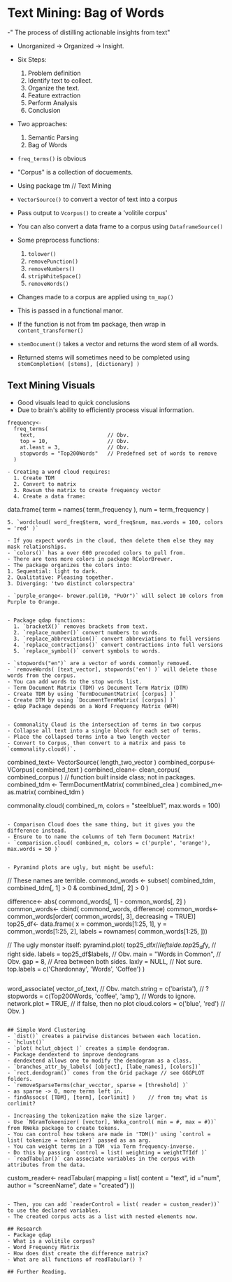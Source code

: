# Text Mining: Bag of Words
-" The process of distilling actionable insights from text"
- Unorganized -> Organized -> Insight.
- Six Steps:
	1. Problem definition
	2. Identify text to collect.
	3. Organize the text.
	4. Feature extraction
	5. Perform Analysis
	6. Conclusion

- Two approaches:
	1. Semantic Parsing
	2. Bag of Words

- `freq_terms()` is obvious
- "Corpus" is a collection of docuements.
- Using package tm  // Text Mining
- `VectorSource()` to convert a vector of text into a corpus
- Pass output to `Vcorpus()` to create a 'volitile corpus'
- You can also convert a data frame to a corpus using `DataframeSource()`
- Some preprocess functions:
	1. `tolower()`
	2. `removePunction()`
	3. `removeNumbers()`
	4. `stripWhiteSpace()`
	5. `removeWords()`

- Changes made to a corpus are applied using `tm_map()`
- This is passed in a functional manor.
- If the function is not from tm package, then wrap in `content_transformer()`
- `stemDocument()` takes a vector and returns the word stem of all words.
- Returned stems will sometimes need to be completed using `stemCompletion( [stems], [dictionary] )`


## Text Mining Visuals
- Good visuals lead to quick conclusions
- Due to brain's ability to efficiently process visual information.

```
frequency<-
  freq_terms(
    text,                       // Obv.
    top = 10,                   // Obv.
    at.least = 3,               // Obv.
    stopwords = "Top200Words"   // Predefned set of words to remove
  )

- Creating a word cloud requires:
  1. Create TDM
  2. Convert to matrix
  3. Rowsum the matrix to create frequency vector
  4. Create a data frame:
  ```
  data.frame( term = names( term_frequency ),
              num = term_frequency )
  ```
  5. `wordcloud( word_freq$term, word_freq$num, max.words = 100, colors = 'red' )`

- If you expect words in the cloud, then delete them else they may mask relationships.
- `colors()` has a over 600 precoded colors to pull from.
- There are tons more colors in package RColorBrewer.
- The package organizes the colors into:
  1. Sequential: light to dark.
  2. Qualitative: Pleasing together.
  3. Diverging: 'two distinct colorspectra'

- `purple_orange<- brewer.pal(10, "PuOr")` will select 10 colors from Purple to Orange.


- Package qdap functions:
	1. `bracketX()` removes brackets from text.
	2. `replace_number()` convert numbers to words.
	3. `replace_abbreviation()` convert abbreviations to full versions
	4. `replace_contractions()` convert contractions into full versions
	5. `replace_symbol()` convert symbols to words.

- `stopwords("en")` are a vector of words commonly removed.
- `removeWords( [text_vector], stopwords('en') )` will delete those words from the corpus.
- You can add words to the stop words list.
- Term Document Matrix (TDM) vs Document Term Matrix (DTM)
- Create TDM by using `TermDocumentMatrix( [corpus] )`
- Create DTM by using `DocumentTermMatrix( [corpus] )`
- qdap Package depends on a Word Frequency Matrix (WFM)


- Commonality Cloud is the intersection of terms in two corpus
- Collapse all text into a single block for each set of terms.
- Place the collapsed terms into a two length vector
- Convert to Corpus, then convert to a matrix and pass to `commonality.cloud()`.

```
combined_text<- VectorSource( length_two_vector )
combined_corpus<- VCorpus( combined_text )
combined_clean<- clean_corpus( combined_corpus )  // function built inside class; not in packages.
combined_tdm <- TermDocumentMatrix( commbined_clea )
combined_m<- as.matrix( combined_tdm )

commonality.cloud( combined_m, colors = "steelblue1", max.words = 100)
```

- Comparison Cloud does the same thing, but it gives you the difference instead.
- Ensure to to name the columns of teh Term Document Matrix!
- `comparision.cloud( combined_m, colors = c('purple', 'orange'), max.words = 50 )`


- Pyramind plots are ugly, but might be useful:
```
// These names are terrible.
commond_words <- subset( combined_tdm,
                         combined_tdm[, 1] > 0 & combined_tdm[, 2] > 0 )

difference<- abs( commond_words[, 1] - common_words[, 2] )
common_words<- cbind( commond_words, difference)
common_words<- common_words[order( common_words[, 3], decreasing = TRUE)]
top25_df<- data.frame( x = common_words[1:25, 1],
                       y = common_words[1:25, 2],
                       labels = rownames( common_words[1:25, ]))


// The ugly monster itself:
pyramind.plot( top25_df$x                 // left side.
               top25_df$y,                // right side.
               labels = top25_df$labels,  // Obv.
               main = "Words in Common",  // Obv.
               gap = 8,                   // Area between both sides.
               laxly = NULL,              // Not sure.
               top.labels = c('Chardonnay', 'Words', 'Coffee')
            )
```

```
word_associate( vector_of_text,                                 // Obv.
                match.string = c('barista'),                    // ?
                stopwords = c(Top200Words, 'coffee', 'amp'),    // Words to ignore.
                network.plot = TRUE,                            // if false, then no plot
                cloud.colors = c('blue', 'red')                 // Obv.
               )
```

## Simple Word Clustering
- `dist()` creates a pairwise distances between each location.
- `hclust()` 
- `plot( hclut_object )` creates a simple dendogram.
- Package dendextend to improve dendograms
- dendextend allows one to modify the dendogram as a class.
- `branches_attr_by_labels( [object], [labe_names], [colors])`
- `rect.dendogram()` comes from the Grid package // see GGGPLOT folders.
- `removeSparseTerms(char_vecctor, sparse = [threshold] )` 
- as sparse -> 0, more terms left in.
- findAssocs( [TDM], [term], [corlimit] )    // from tm; what is corlimit?

- Increasing the tokenization make the size larger.
- Use `NGramTokeenizer( [vector], Weka_control( min = #, max = #))` from RWeka package to create tokens.
- You can control how tokens are made in 'TDM()' using `control = list( tokenize = tokenizer)` passed as an arg.
- You can weight terms in a TDM  via Term frequency-inverse.
- Do this by passing `control = list( weighting = weightTfIdf )`
- `readTabular()` can associate variables in the corpus with attributes from the data.
```
custom_reader<- readTabular( mapping = list(
                   content = "text", 
                   id ="num",
                   author = "screenName",
                   date = "created")
               ))
```

- Then, you can add `readerControl = list( reader = custom_reader))` to use the declared variables.
- The created corpus acts as a list with nested elements now.

## Research
- Package qdap
- What is a volitile corpus?
- Word Frequency Matrix
- How does dist create the difference matrix?
- What are all functions of readTabular() ?

## Further Reading.
